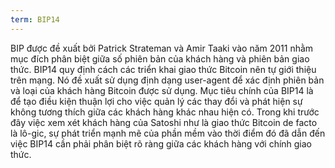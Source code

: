 ```yaml
---
term: BIP14
---
```


BIP được đề xuất bởi Patrick Strateman và Amir Taaki vào năm 2011 nhằm mục đích phân biệt giữa số phiên bản của khách hàng và phiên bản giao thức. BIP14 quy định cách các triển khai giao thức Bitcoin nên tự giới thiệu trên mạng. Nó đề xuất sử dụng định dạng user-agent để xác định phiên bản và loại của khách hàng Bitcoin được sử dụng. Mục tiêu chính của BIP14 là để tạo điều kiện thuận lợi cho việc quản lý các thay đổi và phát hiện sự không tương thích giữa các khách hàng khác nhau hiện có. Trong khi trước đây việc xem xét khách hàng của Satoshi như là giao thức Bitcoin de facto là lô-gic, sự phát triển mạnh mẽ của phần mềm vào thời điểm đó đã dẫn đến việc BIP14 cần phải phân biệt rõ ràng giữa các khách hàng với chính giao thức.